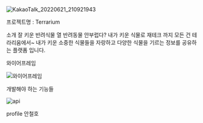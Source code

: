 
![KakaoTalk_20220621_210921943](https://user-images.githubusercontent.com/103014298/174975545-0dd98542-730f-46a8-b713-7ea314997495.png)




프로젝트명 : Terrarium




소개
잘 키운 반려식물 열 반려동물 안부럽다? 내가 키운 식물로 재테크 까지 모든 건 테라리움에서~
내가 키운 소중한 식물들을 자랑하고 다양한 식물을 기르는 정보를 공유하는 플랫폼 입니다.

와이어프레임

![와이어프레임](https://user-images.githubusercontent.com/103014298/174975368-b7bea884-843f-4dcd-9300-2a3256b49131.png)


개발해야 하는 기능들

![api](https://user-images.githubusercontent.com/103014298/174975346-b2a6452a-7c8e-470d-a5c6-6f6370dcda8e.jpg)


profile
안철호
